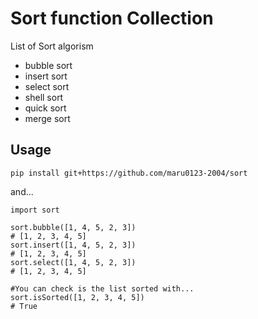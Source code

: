# Sort function Collection
List of Sort algorism
- bubble sort
- insert sort
- select sort
- shell sort
- quick sort
- merge sort

## Usage
```shell
pip install git+https://github.com/maru0123-2004/sort
```
and...
```python3
import sort

sort.bubble([1, 4, 5, 2, 3])
# [1, 2, 3, 4, 5]
sort.insert([1, 4, 5, 2, 3])
# [1, 2, 3, 4, 5]
sort.select([1, 4, 5, 2, 3])
# [1, 2, 3, 4, 5]

#You can check is the list sorted with...
sort.isSorted([1, 2, 3, 4, 5])
# True
```

